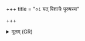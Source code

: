 +++
title = "०८ यत् पिशाचैः पुरुषस्य"

+++
<details><summary>मूलम् (GR)</summary>

यत् पिशाचैः पुरुषस्य  
जग्धं भवत्य् आत्मनः ।  
आ पीलो प्यायते पुनस्  
तव चाश्नाति पिप्पलम् ॥
</details>